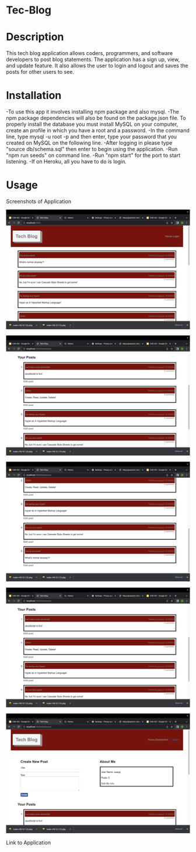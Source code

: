 # Tec-Blog

# Description

This tech blog application allows coders, programmers, and software developers to post blog statements. The application has a sign up, view, and update feature. It also allows the user to login and logout and saves the posts for other users to see. 

# Installation

-To use this app it involves installing npm package and also mysql.
-The npm package dependencies will also be found on the package.json file.
To properly install the database you must install MySQL on your computer, create an profile in which you have a root and a password.
-In the command line, type mysql -u root -p and then enter, type your password that you created on MySQL on the following line.
-After logging in please type "source db/schema.sql" then enter to begin using the application.
-Run "npm run seeds" on command line.
-Run "npm start" for the port to start listening.
-If on Heroku, all you have to do is login.

# Usage

Screenshots of Application

![Alt text](Screenshot%202022-12-19%20at%206.52.07%20PM.png)

![Alt text](Screenshot%202022-12-19%20at%206.50.13%20PM.png)

![Alt text](Screenshot%202022-12-19%20at%206.50.21%20PM.png)

![Alt text](Screenshot%202022-12-19%20at%206.50.13%20PM.png)

![Alt text](Screenshot%202022-12-19%20at%206.50.02%20PM.png)

Link to Application

